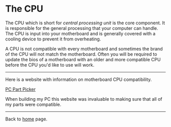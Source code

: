 # The CPU
The CPU which is short for *central processing unit* is the core component. It is responsible for the general processing that your computer can handle. The CPU is input into your motherboard and is generally covered with a cooling device to prevent it from overheating. 

A CPU is not compatible with every motherboard and sometimes the brand of the CPU will not match the motherboard. Often you will be required to update the bios of a motherboard with an older and more compatible CPU before the CPU you'd like to use will work.

----------------------------------------------

Here is a website with information on motherboard CPU compatibility.

[PC Part Picker](https://pcpartpicker.com/list/)

When building my PC this website was invaluable to making sure that all of my parts were compatible.

------------------------------------------------

Back to [home](https://github.com/Gallade105/Gallade105/blob/main/REAMME.md) page.

